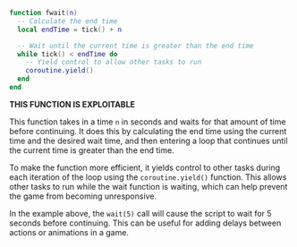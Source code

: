 ```lua
function fwait(n)
  -- Calculate the end time
  local endTime = tick() + n

  -- Wait until the current time is greater than the end time
  while tick() < endTime do
    -- Yield control to allow other tasks to run
    coroutine.yield()
  end
end
```
**THIS FUNCTION IS EXPLOITABLE**

This function takes in a time `n` in seconds and waits for that amount of time before continuing. It does this by calculating the end time using the current time and the desired wait time, and then entering a loop that continues until the current time is greater than the end time.

To make the function more efficient, it yields control to other tasks during each iteration of the loop using the `coroutine.yield()` function. This allows other tasks to run while the wait function is waiting, which can help prevent the game from becoming unresponsive.

In the example above, the `wait(5)` call will cause the script to wait for 5 seconds before continuing. This can be useful for adding delays between actions or animations in a game.





